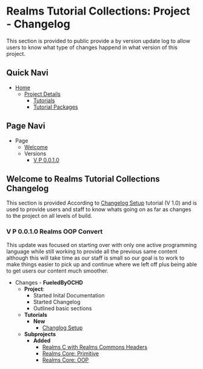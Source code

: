 [Page Home]:https://github.com/Ancient-Majik-Tech/Learn.Tutorial.Collections/blob/main/README.md
[Page Details]:https://github.com/Ancient-Majik-Tech/Learn.Tutorial.Collections/blob/main/Project/ProjectHome.md
[Page Tuts]:https://github.com/Ancient-Majik-Tech/Learn.Tutorial.Collections/blob/main/Tutorials/TutorialsHome.md
[Page Packages]:https://github.com/Ancient-Majik-Tech/Learn.Tutorial.Collections/blob/main/Packages/PackagesHome.md

[Project RealmsCommon]:https://github.com/Ancient-Majik-Tech/Learn.Tutorial.C.Lib.RealmsOOP/blob/main/README.md
[Project RealmsCorePrimitive]:https://github.com/Ancient-Majik-Tech/Learn.Tutorial.C.Lib.RealmsPrimitive/blob/main/README.md
[Project RealmsCoreOOP]:https://github.com/Ancient-Majik-Tech/Learn.Tutorial.C.Lib.RealmsOOP/blob/main/README.md

[Page]:https://github.com/Ancient-Majik-Tech/Learn.Tutorial.Collections/blob/main/Changes/ChangeLog.md

[Sec Welcome]:https://github.com/Ancient-Majik-Tech/Learn.Tutorial.Collections/blob/main/Changes/ChangeLog.md#welcome-to-realms-tutorial-collections-changelog

[Sec V1]:https://github.com/Ancient-Majik-Tech/Learn.Tutorial.Collections/blob/main/Changes/ChangeLog.md#v-p-0.0.1.0-realms-oop-convert


[Tut ChangeLog]:https://github.com/Ancient-Majik-Tech/Learn.Tutorial.Collections/blob/main/Tutorials/Project/ChangelogSetup.md


# Realms Tutorial Collections: Project - Changelog

This section is provided to public provide a by version update log to allow users to know what type of changes happend in what version of this project.

## Quick Navi

- [Home][Page Home]
	- [Project Details][Page Details]
		- [Tutorials][Page Tuts]
		- [Tutorial Packages][Page Packages]

## Page Navi

- Page
	- [Welcome][Sec Welcome]
	- Versions
		- [V P 0.0.1.0][Sec V1]


## Welcome to Realms Tutorial Collections Changelog

This section is provided According to [Changelog Setup][Tut ChangeLog] tutorial (V 1.0) and is used to provide users and staff to know whats going on as far as changes to the project on all levels of build.

### V P 0.0.1.0 Realms OOP Convert

This update was focused on starting over with only one active programming language while still working to provide all the previous same content although this will take time as our staff is small so our goal is to work to make things easier to pick up and continue where we left off plus being able to get users our content much smoother.

- Changes - **FueledByOCHD**
	- **Project**: 
		- Started Inital Documentation
		- Started Changelog
		- Outlined basic sections
	- **Tutorials**
		- **New**
			- [Changlog Setup][Tut ChangeLog]
	- **Subprojects**
		- **Added**
			- [Realms C with Realms Commons Headers][Project RealmsCommon]
			- [Realms Core: Primitive][Project RealmsCorePrimitive]
			- [Realms Core: OOP][Project RealmsCoreOOP]
	
